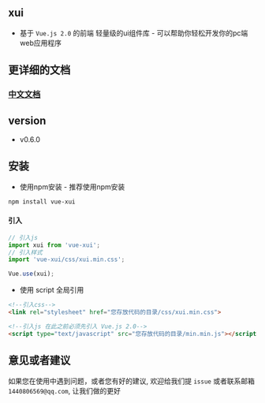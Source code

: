 ## xui
- 基于 `Vue.js 2.0` 的前端 轻量级的ui组件库 - 可以帮助你轻松开发你的pc端web应用程序

## 更详细的文档
### [中文文档](https://hxlovexc.github.io/xui/)

## version
- v0.6.0

## 安装
- 使用npm安装 - 推荐使用npm安装

```bash
npm install vue-xui
```
#### 引入
```javascript
// 引入js
import xui from 'vue-xui';
// 引入样式
import 'vue-xui/css/xui.min.css';

Vue.use(xui);
```

- 使用 script 全局引用

```html
<!--引入css-->
<link rel="stylesheet" href="您存放代码的目录/css/xui.min.css">

<!--引入js 在此之前必须先引入 Vue.js 2.0-->
<script type="text/javascript" src="您存放代码的目录/min.min.js"></script>
```

## 意见或者建议
如果您在使用中遇到问题，或者您有好的建议, 欢迎给我们提 `issue` 或者联系邮箱 `1440806569@qq.com`, 让我们做的更好